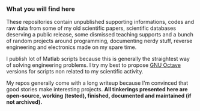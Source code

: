 ### What you will find here
These repositories contain unpublished supporting informations, codes and raw data from some of my old scientific papers, scientific databases deserving a public release, some dismissed teaching supports and a bunch of random projects around programming, documenting nerdy stuff, reverse engineering and electronics made on my spare time.

I publish lot of Matlab scripts because this is generally the straightest way of solving engineering problems. I try my best to propose [GNU Octave](https://octave.org/) versions for scripts non related to my scientific activity.

My repos generally come with a long writeup because I'm convinced that good stories make interesting projects. **All tinkerings presented here are open-source, working (tested), finished, documented and maintained (if not archived).**
